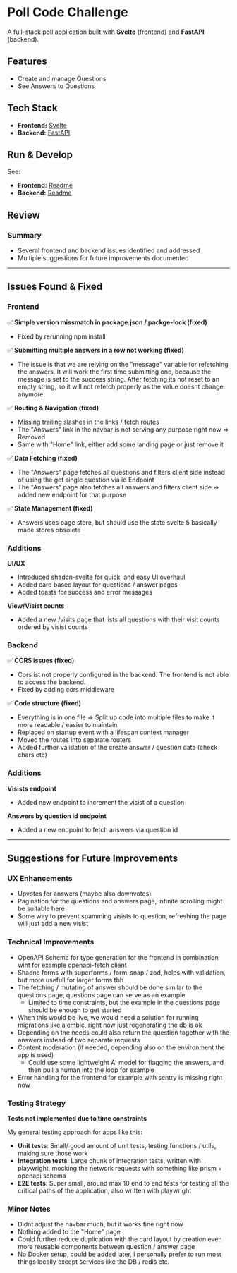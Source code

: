 # Poll Code Challenge

A full-stack poll application built with **Svelte** (frontend) and **FastAPI** (backend).

## Features

- Create and manage Questions
- See Answers to Questions

## Tech Stack

- **Frontend:** [Svelte](https://svelte.dev/)
- **Backend:** [FastAPI](https://fastapi.tiangolo.com/)


## Run & Develop

See:
 - **Frontend:** [Readme](./fe/README.md)
 - **Backend:** [Readme](./be/README.md)

## Review

### Summary
- Several frontend and backend issues identified and addressed
- Multiple suggestions for future improvements documented

---

## Issues Found & Fixed

### Frontend

✅ **Simple version missmatch in package.json / packge-lock (fixed)**
- Fixed by rerunning npm install

✅ **Submitting multiple answers in a row not working (fixed)**
- The issue is that we are relying on the "message" variable for refetching the answers. It will work the first time submitting one, because the message is set to the success string. After fetching its not reset to an empty string, so it will not refetch properly as the value doesnt change anymore.

✅ **Routing & Navigation (fixed)**
- Missing trailing slashes in the links / fetch routes
- The "Answers" link in the navbar is not serving any purpose right now => Removed
- Same with "Home" link, either add some landing page or just remove it

✅ **Data Fetching (fixed)**
- The "Answers" page fetches all questions and filters client side instead of using the get single question via id Endpoint
- The "Answers" page also fetches all answers and filters client side => added new endpoint for that purpose

✅ **State Management (fixed)**
- Answers uses page store, but should use the state svelte 5 basically made stores obsolete

### Additions

**UI/UX**
- Introduced shadcn-svelte for quick, and easy UI overhaul
- Added card based layout for questions / answer pages
- Added toasts for success and error messages

**View/Visist counts**
- Added a new /visits page that lists all questions with their visit counts ordered by visist counts

### Backend

✅ **CORS issues (fixed)**
- Cors ist not properly configured in the backend. The frontend is not able to access the backend.
- Fixed by adding cors middleware

✅ **Code structure (fixed)**
- Everything is in one file => Split up code into multiple files to make it more readable / easier to maintain
- Replaced on startup event with a lifespan context manager
- Moved the routes into separate routers
- Added further validation of the create answer / question data (check chars etc)


### Additions

**Visists endpoint**
- Added new endpoint to increment the visist of a question

**Answers by question id endpoint**
- Added a new endpoint to fetch answers via question id
---

## Suggestions for Future Improvements

### UX Enhancements
- Upvotes for answers (maybe also downvotes)
- Pagination for the questions and answers page, infinite scrolling might be suitable here
- Some way to prevent spamming visists to question, refreshing the page will just add a new visist

### Technical Improvements
- OpenAPI Schema for type generation for the frontend in combination wiht for example openapi-fetch client
- Shadnc forms with superforms / form-snap / zod, helps with validation, but more usefull for larger forms tbh
- The fetching / mutating of answer should be done similar to the questions page, questions page can serve as an example
  - Limited to time constraints, but the example in the questions page should be enough to get started
- When this would be live, we would need a solution for running migrations like alembic, right now just regenerating the db is ok
- Depending on the needs could also return the question together with the answers instead of two separate requests
- Content moderation (if needed, depending also on the environment the app is used)
  - Could use some lightweight AI model for flagging the answers, and then pull a human into the loop for example
- Error handling for the frontend for example with sentry is missing right now

### Testing Strategy
**Tests not implemented due to time constraints**

My general testing approach for apps like this:
- **Unit tests**: Small/ good amount of unit tests, testing functions / utils, making sure those work
- **Integration tests**: Large chunk of integration tests, written with playwright, mocking the network requests with something like prism + openapi schema
- **E2E tests**: Super small, around max 10 end to end tests for testing all the critical paths of the application, also written with playwright

### Minor Notes
- Didnt adjust the navbar much, but it works fine right now
- Nothing added to the "Home" page
- Could further reduce duplication with the card layout by creation even more reusable components between question / answer page
- No Docker setup, could be added later, i personally prefer to run most things locally except services like the DB / redis etc.
